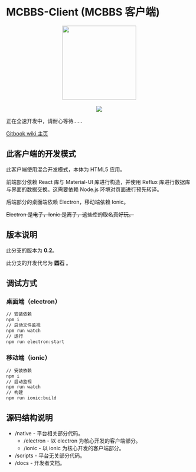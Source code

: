 # MCBBS-Client \(MCBBS 客户端\)

<div align="center">
<a href="http://miao.su/image/HdIbf">
<img src="http://miao.su/images/2018/12/24/447a2b32e7ec7bd5fb486.md.png" width="200" height="200">
</a>
</div>
<br />
<div align="center">
<a href="https://travis-ci.com/langyo/MCBBS-Client">
<img src="https://travis-ci.com/langyo/MCBBS-Client.svg?branch=master">
</a>
</div>

正在全速开发中，请耐心等待……

[Gitbook wiki 主页](docs/index.md)

## 此客户端的开发模式

此客户端使用混合开发模式，本体为 HTML5 应用。

前端部分依赖 React 库与 Material-UI 库进行构造，并使用 Reflux 库进行数据库与界面的数据交换。这需要依赖 Node.js 环境对页面进行预先转译。

后端部分的桌面端依赖 Electron，移动端依赖 Ionic。

~~Electron 是电子，Ionic 是离子，这些库的取名真好玩。~~

## 版本说明

此分支的版本为 **0.2**。

此分支的开发代号为 **圆石** 。

## 调试方式

### 桌面端（electron）

```bash
// 安装依赖
npm i
// 启动文件监视
npm run watch
// 运行
npm run electron:start
```

### 移动端（ionic）

```bash
// 安装依赖
npm i
// 启动监视
npm run watch
// 构建
npm run ionic:build
```

## 源码结构说明

* /native - 平台相关部分代码。
  * /electron - 以 electron 为核心开发的客户端部分。
  * /ionic - 以 ionic 为核心开发的客户端部分。
* /scripts - 平台无关部分代码。
* /docs - 开发者文档。
